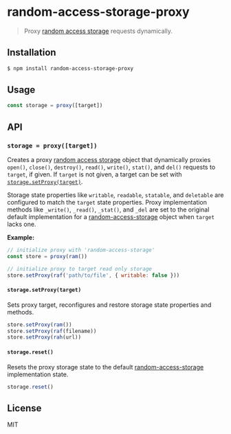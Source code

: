 random-access-storage-proxy
===========================

> Proxy [random access storage][ras] requests dynamically.

## Installation

```sh
$ npm install random-access-storage-proxy
```

## Usage

```js
const storage = proxy([target])
```

## API

### `storage = proxy([target])`

Creates a proxy [random access storage][ras] object that dynamically
proxies `open()`, `close()`, `destroy()`, `read()`, `write()`, `stat()`,
and `del()` requests to `target`, if given. If `target` is not given, a
target can be set with [`storage.setProxy(target)`](#storage-set-proxy).

Storage state properties like `writable`, `readable`, `statable`, and
`deletable` are configured to match the `target` state properties. Proxy
implementation methods like `_write()`, `_read()`, `_stat()`, and `_del`
are set to the original default implementation for a
[random-access-storage][ras] object when `target` lacks one.

**Example:**

```js
// initialize proxy with 'random-access-storage'
const store = proxy(ram())

// initialize proxy to target read only storage
store.setProxy(raf('path/to/file', { writable: false }))
```

<a name="storage-set-proxy"></a>
#### `storage.setProxy(target)`

Sets proxy target, reconfigures and restore storage state properties and
methods.

```js
store.setProxy(ram())
store.setProxy(raf(filename))
store.setProxy(rah(url))
```

#### `storage.reset()`

Resets the proxy storage state to the default
[random-access-storage][ras] implementation state.

```js
storage.reset()
```

## License

MIT


[ras]: https://github.com/random-access-storage/random-access-storage
